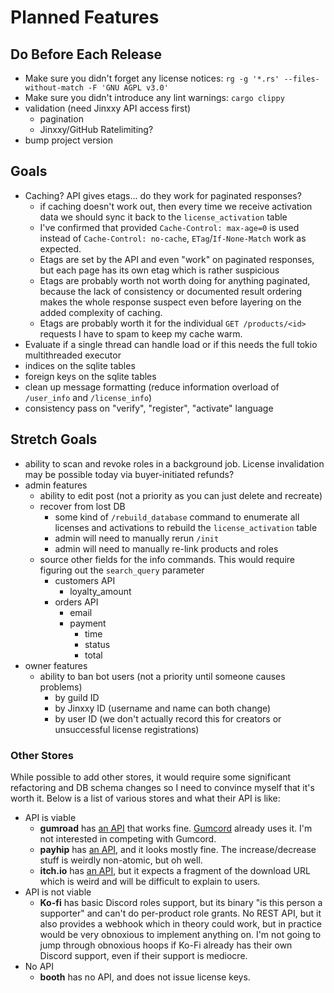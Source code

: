 # Planned Features

## Do Before Each Release

- Make sure you didn't forget any license notices: `rg -g '*.rs' --files-without-match -F 'GNU AGPL v3.0'`
- Make sure you didn't introduce any lint warnings: `cargo clippy`
- validation (need Jinxxy API access first)
  - pagination
  - Jinxxy/GitHub Ratelimiting?
- bump project version

## Goals

- Caching? API gives etags... do they work for paginated responses?
  - if caching doesn't work out, then every time we receive activation data we should sync it back to the `license_activation` table
  - I've confirmed that provided `Cache-Control: max-age=0` is used instead of `Cache-Control: no-cache`, `ETag`/`If-None-Match` work as expected.
  - Etags are set by the API and even "work" on paginated responses, but each page has its own etag which is rather suspicious
  - Etags are probably worth not worth doing for anything paginated, because the lack of consistency or documented result ordering makes the whole
    response suspect even before layering on the added complexity of caching.
  - Etags are probably worth it for the individual `GET /products/<id>` requests I have to spam to keep my cache warm.
- Evaluate if a single thread can handle load or if this needs the full tokio multithreaded executor
- indices on the sqlite tables
- foreign keys on the sqlite tables
- clean up message formatting (reduce information overload of `/user_info` and `/license_info`)
- consistency pass on "verify", "register", "activate" language

## Stretch Goals

- ability to scan and revoke roles in a background job. License invalidation may be possible today via buyer-initiated refunds?
- admin features
  - ability to edit post (not a priority as you can just delete and recreate)
  - recover from lost DB
    - some kind of `/rebuild_database` command to enumerate all licenses and activations to rebuild the `license_activation` table
    - admin will need to manually rerun `/init`
    - admin will need to manually re-link products and roles
  - source other fields for the info commands. This would require figuring out the `search_query` parameter
    - customers API
      - loyalty_amount
    - orders API
      - email
      - payment
        - time
        - status
        - total
- owner features
  - ability to ban bot users (not a priority until someone causes problems)
    - by guild ID
    - by Jinxxy ID (username and name can both change)
    - by user ID (we don't actually record this for creators or unsuccessful license registrations)

### Other Stores

While possible to add other stores, it would require some significant refactoring and DB schema changes so I need to
convince myself that it's worth it. Below is a list of various stores and what their API is like:

- API is viable
  - **gumroad** has [an API](https://help.gumroad.com/article/76-license-keys.html) that works fine. [Gumcord](https://github.com/benaclejames/GumCord) already uses it. I'm not interested in competing with Gumcord.
  - **payhip** has [an API](https://help.payhip.com/article/114-software-license-keys), and it looks mostly fine. The increase/decrease stuff is weirdly non-atomic, but oh well.
  - **itch.io** has [an API](https://itch.io/docs/api/serverside), but it expects a fragment of the download URL which is weird and will be difficult to
    explain to users.
- API is not viable
  - **Ko-fi** has basic Discord roles support, but its binary "is this person a supporter" and can't do per-product role
    grants. No REST API, but it also provides a webhook which in theory could work, but in practice would be very
    obnoxious to implement anything on. I'm not going to jump through obnoxious hoops if Ko-Fi already has their own
    Discord support, even if their support is mediocre.
- No API
  - **booth** has no API, and does not issue license keys.
